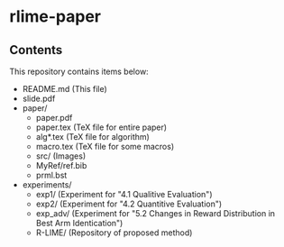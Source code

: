 # rlime-paper

## Contents
This repository contains items below:
- README.md (This file)
- slide.pdf
- paper/
  - paper.pdf
  - paper.tex (TeX file for entire paper)
  - alg*.tex (TeX file for algorithm)
  - macro.tex (TeX file for some macros)
  - src/ (Images)
  - MyRef/ref.bib
  - prml.bst
- experiments/
  - exp1/ (Experiment for "4.1 Qualitive Evaluation")
  - exp2/ (Experiment for "4.2 Quantitive Evaluation")
  - exp_adv/ (Experiment for "5.2 Changes in Reward Distribution in Best Arm Identication")
  - R-LIME/ (Repository of proposed method)
